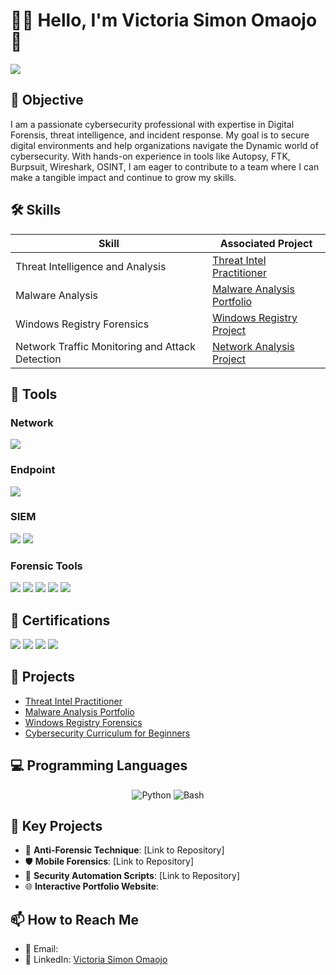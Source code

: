 # 👩‍💻 Hello, I'm Victoria Simon Omaojo 🌟
<a href="https://linkedin.com/in/victoriasimonomaojo"><img src="https://img.shields.io/badge/-LinkedIn-0072b1?&style=for-the-badge&logo=linkedin&logoColor=white" /></a>

## 🎯 Objective
I am a passionate cybersecurity professional with expertise in Digital Forensis,  threat intelligence, and incident response. My goal is to secure digital environments and help organizations navigate the Dynamic world of cybersecurity. With hands-on experience in tools like Autopsy, FTK, Burpsuit, Wireshark, OSINT, I am eager to contribute to a team where I can make a tangible impact and continue to grow my skills.

## 🛠️ Skills
| Skill                                         | Associated Project                                      |
|-----------------------------------------------|-------------------------------------------------------|
| Threat Intelligence and Analysis              | <a href="https://github.com/victoriasimonoma/Threat-Intel">Threat Intel Practitioner</a>|
| Malware Analysis                              | <a href="https://github.com/victoriasimonoma/Malware-Analysis">Malware Analysis Portfolio</a>|
| Windows Registry Forensics                   | <a href="https://github.com/victoriasimonoma/Windows-Registry">Windows Registry Project</a>|
| Network Traffic Monitoring and Attack Detection | <a href="https://github.com/victoriasimonoma/Network-Monitoring">Network Analysis Project</a>|


## 🔧 Tools
### Network
<div>
    <img src="https://img.shields.io/badge/-Wireshark-1679A7?&style=for-the-badge&logo=Wireshark&logoColor=white" />
</div>

### Endpoint
<div>
    <img src="https://img.shields.io/badge/-Microsoft_Defender_for_Endpoint-00A4EF?&style=for-the-badge&logo=Microsoft&logoColor=white" />
</div>

### SIEM
<div>
    <img src="https://img.shields.io/badge/-Splunk-000000?&style=for-the-badge&logo=Splunk&logoColor=white" />
    <img src="https://img.shields.io/badge/-Elastic-005571?&style=for-the-badge&logo=Elastic&logoColor=white" />
</div>

### Forensic Tools
<div>
    <img src="https://img.shields.io/badge/-Autopsy-000000?&style=for-the-badge&logoColor=white" />
    <img src="https://img.shields.io/badge/-Windows_Registry_Explorer-4B0082?&style=for-the-badge&logoColor=white" />
    <img src="https://img.shields.io/badge/-Regedit-008000?&style=for-the-badge&logoColor=white" />
    <img src="https://img.shields.io/badge/-Linux-FCC624?&style=for-the-badge&logo=linux&logoColor=black" />
    <img src="https://img.shields.io/badge/-FTK-FF4500?&style=for-the-badge&logoColor=white" />
</div>

## 📜 Certifications
<div>
    <img src="https://img.shields.io/badge/-ISC2_CC-000080?&style=for-the-badge&logoColor=white" />
    <img src="https://img.shields.io/badge/-Threat_Intelligence_Practitioner-4D4D4D?&style=for-the-badge&logoColor=white" />
    <img src="https://img.shields.io/badge/-Infosec_Threat_Intelligence-FF4500?&style=for-the-badge&logoColor=white" />
    <img src="https://img.shields.io/badge/-Cybersafe_Fellowship_Alumna-32CD32?&style=for-the-badge&logoColor=white" />
</div>

## 🚀 Projects
- [Threat Intel Practitioner](https://github.com/victoriasimonoma/Threat-Intel)
- [Malware Analysis Portfolio](https://github.com/victoriasimonoma/Malware-Analysis)
- [Windows Registry Forensics](https://github.com/victoriasimonoma/Windows-Registry)
- [Cybersecurity Curriculum for Beginners](https://github.com/victoriasimonoma/Cybersecurity-Training)

## 💻 Programming Languages
<p align="center">
    <img src="https://img.shields.io/badge/Programming%20Languages-Python-blue?style=for-the-badge&logo=python" alt="Python" />
    <img src="https://img.shields.io/badge/Programming%20Languages-Bash-black?style=for-the-badge&logo=gnu-bash" alt="Bash" />
</p>

## 🔗 Key Projects

- 📜 **Anti-Forensic Technique**: [Link to Repository]
- 🛡️ **Mobile Forensics**: [Link to Repository]
- 🤖 **Security Automation Scripts**: [Link to Repository]
- 🌐 **Interactive Portfolio Website**: 

## 📫 How to Reach Me

- 📧 Email: 
- 💼 LinkedIn: [Victoria Simon Omaojo](https://www.linkedin.com/in/victoriasimonomaojo)
